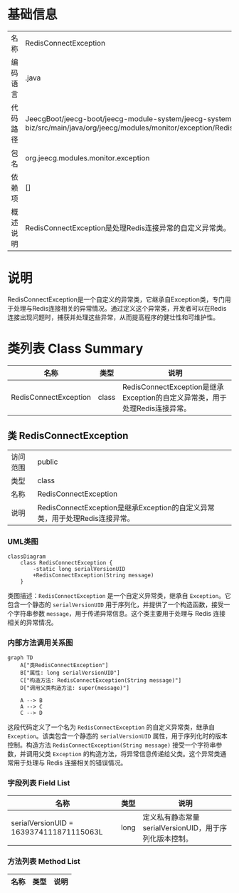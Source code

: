 # 基础信息

|      |      |
|------|------|
| 名称 | RedisConnectException |
| 编码语言 | .java |
| 代码路径 | JeecgBoot/jeecg-boot/jeecg-module-system/jeecg-system-biz/src/main/java/org/jeecg/modules/monitor/exception/RedisConnectException.java |
| 包名 | org.jeecg.modules.monitor.exception |
| 依赖项 | [] |
| 概述说明 | RedisConnectException是处理Redis连接异常的自定义异常类。 |

# 说明

RedisConnectException是一个自定义的异常类，它继承自Exception类，专门用于处理与Redis连接相关的异常情况。通过定义这个异常类，开发者可以在Redis连接出现问题时，捕获并处理这些异常，从而提高程序的健壮性和可维护性。

# 类列表 Class Summary

| 名称   | 类型  | 说明 |
|-------|------|-------------|
| RedisConnectException | class | RedisConnectException是继承Exception的自定义异常类，用于处理Redis连接异常。 |



## 类 RedisConnectException

|      |      |
|------|------|
| 访问范围 | public |
| 类型 | class |
| 名称 | RedisConnectException |
| 说明 | RedisConnectException是继承Exception的自定义异常类，用于处理Redis连接异常。 |


### UML类图

```mermaid
classDiagram
    class RedisConnectException {
        -static long serialVersionUID
        +RedisConnectException(String message)
    }
```

类图描述：`RedisConnectException` 是一个自定义异常类，继承自 `Exception`。它包含一个静态的 `serialVersionUID` 用于序列化，并提供了一个构造函数，接受一个字符串参数 `message`，用于传递异常信息。这个类主要用于处理与 Redis 连接相关的异常情况。


### 内部方法调用关系图

```mermaid
graph TD
    A["类RedisConnectException"]
    B["属性: long serialVersionUID"]
    C["构造方法: RedisConnectException(String message)"]
    D["调用父类构造方法: super(message)"]

    A --> B
    A --> C
    C --> D
```

这段代码定义了一个名为 `RedisConnectException` 的自定义异常类，继承自 `Exception`。该类包含一个静态的 `serialVersionUID` 属性，用于序列化时的版本控制。构造方法 `RedisConnectException(String message)` 接受一个字符串参数，并调用父类 `Exception` 的构造方法，将异常信息传递给父类。这个异常类通常用于处理与 Redis 连接相关的错误情况。

### 字段列表 Field List

| 名称  | 类型  | 说明 |
|-------|-------|------|
| serialVersionUID = 1639374111871115063L | long | 定义私有静态常量serialVersionUID，用于序列化版本控制。 |

### 方法列表 Method List

| 名称  | 类型  | 说明 |
|-------|-------|------|




